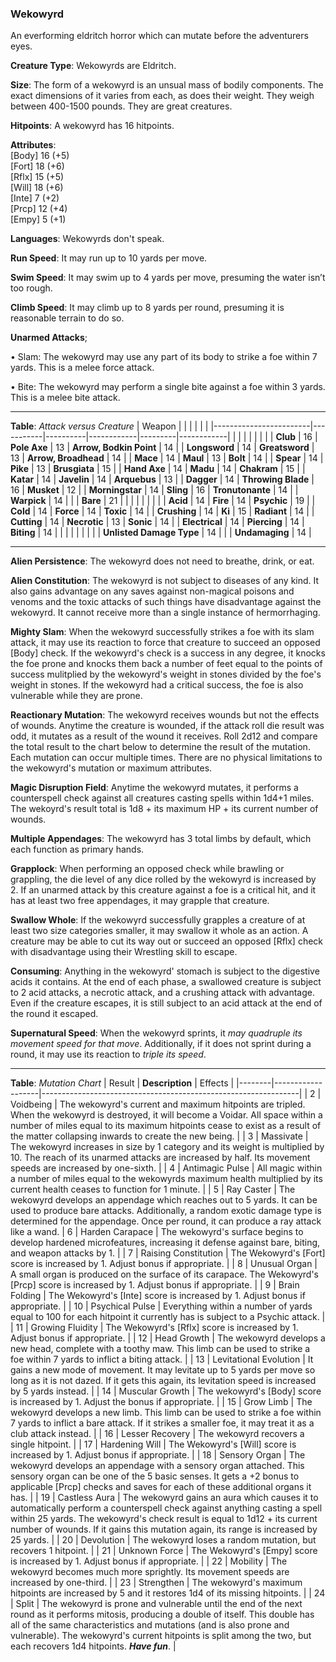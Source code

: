 ### Wekowyrd
An everforming eldritch horror which can mutate before the adventurers eyes.

**Creature Type**: Wekowyrds are Eldritch.

**Size**: The form of a wekowyrd is an unsual mass of bodily components. The exact dimensions of it varies from each, as does their weight. They weigh between 400-1500 pounds. They are great creatures.

**Hitpoints**: A wekowyrd has 16 hitpoints.

**Attributes**:  
[Body] 16 (+5)  
[Fort] 18 (+6)  
[Rflx] 15 (+5)  
[Will] 18 (+6)  
[Inte] 7  (+2)  
[Prcp] 12 (+4)  
[Empy] 5  (+1)  

**Languages**: Wekowyrds don't speak.

**Run Speed**: It may run up to 10 yards per move.

**Swim Speed**: It may swim up to 4 yards per move, presuming the water isn’t too rough.

**Climb Speed**: It may climb up to 8 yards per round, presuming it is reasonable terrain to do so.

**Unarmed Attacks**;

 • Slam: The wekowyrd may use any part of its body to strike a foe within 7 yards. This is a melee force attack.

 • Bite: The wekowyrd may perform a single bite against a foe within 3 yards. This is a melee bite attack.

-----

**Table**: *Attack versus Creature*
| Weapon                 |          |            |         |            |         |
|------------------------|-----------|----------|------------|---------|------------|
|                        |          |            |         |            |         |
| **Club**                   | 16     | **Pole Axe**       | 13     | **Arrow, Bodkin Point**    | 14    |
| **Longsword**              | 14     | **Greatsword**     | 13     | **Arrow, Broadhead**       | 14    |
| **Mace**                   | 14     | **Maul**           | 13     | **Bolt** | 14    |
| **Spear**                  | 14     | **Pike**           | 13     | **Brusgiata** | 15     |
| **Hand Axe**               | 14     | **Madu**           | 14     | **Chakram** | 15    |
| **Katar**                  | 14     | **Javelin**        | 14  | **Arquebus** | 13    |
| **Dagger**                 | 14     | **Throwing Blade** |  16  | **Musket** | 12    |
| **Morningstar**            | 14     | **Sling**          | 16    | **Tronutonante** | 14    |
| **Warpick**                | 14     |          |          |   **Bare** |  21  |
|                        |           |          |            |         |            |
| **Acid**                   | 14     | **Fire**           | 14     | **Psychic** | 19     |
| **Cold**                   | 14     | **Force**          | 14     | **Toxic**  | 14     |
| **Crushing**               | 14     | **Ki**             | 15     | **Radiant** | 14     |
| **Cutting**                | 14     | **Necrotic**       | 13     | **Sonic** | 14    |
| **Electrical**             | 14     | **Piercing**       | 14     | **Biting** | 14    |
|                        |           |          |            |         |            |
| **Unlisted Damage Type** | 14 |                          |     | **Undamaging** | 14 |

-----

**Alien Persistence**: The wekowyrd does not need to breathe, drink, or eat.

**Alien Constitution**: The wekowyrd is not subject to diseases of any kind. It also gains advantage on any saves against non-magical poisons and venoms and the toxic attacks of such things have disadvantage against the wekowyrd. It cannot receive more than a single instance of hermorrhaging. 

**Mighty Slam**: When the wekowyrd successfully strikes a foe with its slam attack, it may use its reaction to force that creature to succeed an opposed [Body] check. If the wekowyrd's check is a success in any degree, it knocks the foe prone and knocks them back a number of feet equal to the points of success mulitplied by the wekowyrd's weight in stones divided by the foe's weight in stones. If the wekowyrd had a critical success, the foe is also vulnerable while they are prone.

**Reactionary Mutation**: The wekowyrd receives wounds but not the effects of wounds. Anytime the creature is wounded, if the attack roll die result was odd, it mutates as a result of the wound it receives. Roll 2d12 and compare the total result to the chart below to determine the result of the mutation. Each mutation can occur multiple times. There are no physical limitations to the wekowyrd's mutation or maximum attributes.

**Magic Disruption Field**: Anytime the wekowyrd mutates, it performs a counterspell check against all creatures casting spells within 1d4+1 miles. The wekoyrd's result total is 1d8 + its maximum HP + its current number of wounds.

**Multiple Appendages**: The wekowyrd has 3 total limbs by default, which each function as primary hands.

**Grapplock**: When performing an opposed check while brawling or grappling, the die level of any dice rolled by the wekowyrd is increased by 2. If an unarmed attack by this creature against a foe is a critical hit, and it has at least two free appendages, it may grapple that creature.

**Swallow Whole**: If the wekowyrd successfully grapples a creature of at least two size categories smaller, it may swallow it whole as an action. A creature may be able to cut its way out or succeed an opposed [Rflx] check with disadvantage using their Wrestling skill to escape.

**Consuming**: Anything in the wekowyrd' stomach is subject to the digestive acids it contains. At the end of each phase, a swallowed creature is subject to 2 acid attacks, a necrotic attack, and a crushing attack with advantage. Even if the creature escapes, it is still subject to an acid attack at the end of the round it escaped.

**Supernatural Speed**: When the wekowyrd sprints, it *may quadruple its movement speed for that move*. Additionally, if it does not sprint during a round, it may use its reaction to *triple its speed*.

-----

**Table**: *Mutation Chart* 
| Result | **Description** | Effects                                                        |
|--------|-------------------|----------------------------------------------------------------|
|   2    | Voidbeing         | The wekowyrd's current and maximum hitpoints are tripled. When the wekowyrd is destroyed, it will become a Voidar. All space within a number of miles equal to its maximum hitpoints cease to exist as a result of the matter collapsing inwards to create the new being.      |
|   3    |  Massivate | The wekowyrd increases in size by 1 category and its weight is multiplied by 10. The reach of its unarmed attacks are increased by half. Its movement speeds are increased by one-sixth. |
|   4    | Antimagic Pulse | All magic within a number of miles equal to the wekowyrds maximum health multiplied by its current health ceases to function for 1 minute. |
|   5    | Ray Caster | The wekowyrd develops an appendage which reaches out to 5 yards. It can be used to produce bare attacks. Additionally, a random exotic damage type is determined for the appendage. Once per round, it can produce a ray attack like a wand.
|   6    | Harden Carapace | The wekowyrd's surface begins to develop hardened microfeatures, increasing it defense against bare, biting, and weapon attacks by 1. |
|   7    | Raising Constitution | The Wekowyrd's [Fort] score is increased by 1. Adjust bonus if appropriate. |
|   8    | Unusual Organ | A small organ is produced on the surface of its carapace. The Wekowyrd's [Prcp] score is increased by 1. Adjust bonus if appropriate. |
|   9    | Brain Folding | The Wekowyrd's [Inte] score is increased by 1. Adjust bonus if appropriate. |
|   10   | Psychical Pulse | Everything within a number of yards equal to 100 for each hitpoint it currently has is subject to a Psychic attack. |
|   11   | Growing Fluidity | The Wekowyrd's [Rflx] score is increased by 1. Adjust bonus if appropriate. |
|   12   | Head Growth | The wekowyrd develops a new head, complete with a toothy maw. This limb can be used to strike a foe within 7 yards to inflict a biting attack. |
|   13   | Levitational Evolution | It gains a new mode of movement. It may levitate up to 5 yards per move so long as it is not dazed. If it gets this again, its levitation speed is increased by 5 yards instead. |
|   14   | Muscular Growth | The wekowyrd's [Body] score is increased by 1. Adjust the bonus if appropriate.  |
|   15   | Grow Limb | The wekowyrd develops a new limb. This limb can be used to strike a foe within 7 yards to inflict a bare attack. If it strikes a smaller foe, it may treat it as a club attack instead. |
|   16   | Lesser Recovery | The wekowyrd recovers a single hitpoint. |
|   17   |  Hardening Will  | The Wekowyrd's [Will] score is increased by 1. Adjust bonus if appropriate. |
|   18   |  Sensory Organ | The wekowyrd develops an appendage with a sensory organ attached. This sensory organ can be one of the 5 basic senses. It gets a +2 bonus to applicable [Prcp] checks and saves for each of these additional organs it has. |
|   19   |  Castless Aura |  The wekowyrd gains an aura which causes it to automatically perform a counterspell check against anything casting a spell within 25 yards. The wekowyrd's check result is equal to 1d12 + its current number of wounds. If it gains this mutation again, its range is increased by 25 yards. |
|   20   | Devolution | The wekowyrd loses a random mutation, but recovers 1 hitpoint. |
|   21   | Unknown Force | The Wekowyrd's [Empy] score is increased by 1. Adjust bonus if appropriate. |
|   22   | Mobility | The wekowyrd becomes much more sprightly. Its movement speeds are increased by one-third. |
|   23   | Strengthen | The wekowyrd's maximum hitpoints are increased by 5 and it restores 1d4 of its missing hitpoints. |
|   24   | Split | The wekowyrd is prone and vulnerable until the end of the next round as it performs mitosis, producing a double of itself. This double has all of the same characteristics and mutations (and is also prone and vulnerable). The wekowyrd's current hitpoints is split among the two, but each recovers 1d4 hitpoints. ***Have fun***. |
